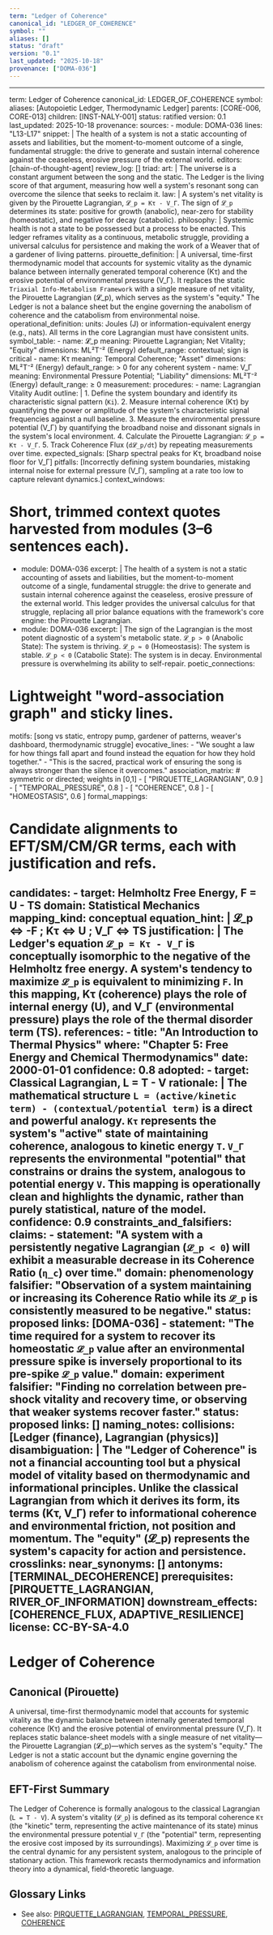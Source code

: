 ```yaml
---
term: "Ledger of Coherence"
canonical_id: "LEDGER_OF_COHERENCE"
symbol: ""
aliases: []
status: "draft"
version: "0.1"
last_updated: "2025-10-18"
provenance: ["DOMA-036"]
---
```


---
term: Ledger of Coherence
canonical_id: LEDGER_OF_COHERENCE
symbol:
aliases: [Autopoietic Ledger, Thermodynamic Ledger]
parents: [CORE-006, CORE-013]
children: [INST-NALY-001]
status: ratified
version: 0.1
last_updated: 2025-10-18
provenance:
  sources:
    - module: DOMA-036
      lines: "L13-L17"
      snippet: |
        The health of a system is not a static accounting of assets and liabilities, but the moment-to-moment outcome of a single, fundamental struggle: the drive to generate and sustain internal coherence against the ceaseless, erosive pressure of the external world.
  editors: [chain-of-thought-agent]
  review_log: []
triad:
  art: |
    The universe is a constant argument between the song and the static. The Ledger is the living score of that argument, measuring how well a system's resonant song can overcome the silence that seeks to reclaim it.
  law: |
    A system's net vitality is given by the Pirouette Lagrangian, `𝓛_p = Kτ - V_Γ`. The sign of `𝓛_p` determines its state: positive for growth (anabolic), near-zero for stability (homeostatic), and negative for decay (catabolic).
  philosophy: |
    Systemic health is not a state to be possessed but a process to be enacted. This ledger reframes vitality as a continuous, metabolic struggle, providing a universal calculus for persistence and making the work of a Weaver that of a gardener of living patterns.
pirouette_definition: |
  A universal, time-first thermodynamic model that accounts for systemic vitality as the dynamic balance between internally generated temporal coherence (Kτ) and the erosive potential of environmental pressure (V_Γ). It replaces the static `Triaxial Info-Metabolism Framework` with a single measure of net vitality, the Pirouette Lagrangian (𝓛_p), which serves as the system's "equity." The Ledger is not a balance sheet but the engine governing the anabolism of coherence and the catabolism from environmental noise.
operational_definition:
  units: Joules (J) or information-equivalent energy (e.g., nats). All terms in the core Lagrangian must have consistent units.
  symbol_table:
    - name: 𝓛_p
      meaning: Pirouette Lagrangian; Net Vitality; "Equity"
      dimensions: ML²T⁻² (Energy)
      default_range: contextual; sign is critical
    - name: Kτ
      meaning: Temporal Coherence; "Asset"
      dimensions: ML²T⁻² (Energy)
      default_range: > 0 for any coherent system
    - name: V_Γ
      meaning: Environmental Pressure Potential; "Liability"
      dimensions: ML²T⁻² (Energy)
      default_range: ≥ 0
  measurement:
    procedures:
      - name: Lagrangian Vitality Audit
        outline: |
          1.  Define the system boundary and identify its characteristic signal pattern (`Ki`).
          2.  Measure internal coherence (Kτ) by quantifying the power or amplitude of the system's characteristic signal frequencies against a null baseline.
          3.  Measure the environmental pressure potential (V_Γ) by quantifying the broadband noise and dissonant signals in the system's local environment.
          4.  Calculate the Pirouette Lagrangian: `𝓛_p = Kτ - V_Γ`.
          5.  Track Coherence Flux (`d𝓛_p/dt`) by repeating measurements over time.
        expected_signals: [Sharp spectral peaks for Kτ, broadband noise floor for V_Γ]
        pitfalls: [Incorrectly defining system boundaries, mistaking internal noise for external pressure (V_Γ), sampling at a rate too low to capture relevant dynamics.]
context_windows:
  # Short, trimmed context quotes harvested from modules (3–6 sentences each).
  - module: DOMA-036
    excerpt: |
      The health of a system is not a static accounting of assets and liabilities, but the moment-to-moment outcome of a single, fundamental struggle: the drive to generate and sustain internal coherence against the ceaseless, erosive pressure of the external world. This ledger provides the universal calculus for that struggle, replacing all prior balance equations with the framework's core engine: the Pirouette Lagrangian.
  - module: DOMA-036
    excerpt: |
      The sign of the Lagrangian is the most potent diagnostic of a system's metabolic state. `𝓛_p > 0` (Anabolic State): The system is thriving. `𝓛_p ≈ 0` (Homeostasis): The system is stable. `𝓛_p < 0` (Catabolic State): The system is in decay. Environmental pressure is overwhelming its ability to self-repair.
poetic_connections:
  # Lightweight "word-association graph" and sticky lines.
  motifs: [song vs static, entropy pump, gardener of patterns, weaver's dashboard, thermodynamic struggle]
  evocative_lines:
    - "We sought a law for how things fall apart and found instead the equation for how they hold together."
    - "This is the sacred, practical work of ensuring the song is always stronger than the silence it overcomes."
  association_matrix:
    # symmetric or directed; weights in [0,1]
    - [ "PIRQUETTE_LAGRANGIAN", 0.9 ]
    - [ "TEMPORAL_PRESSURE", 0.8 ]
    - [ "COHERENCE", 0.8 ]
    - [ "HOMEOSTASIS", 0.6 ]
formal_mappings:
  # Candidate alignments to EFT/SM/CM/GR terms, each with justification and refs.
  candidates:
    - target: Helmholtz Free Energy, F = U - TS
      domain: Statistical Mechanics
      mapping_kind: conceptual
      equation_hint: |
        𝓛_p ⇔ -F ; Kτ ⇔ U ; V_Γ ⇔ TS
      justification: |
        The Ledger's equation `𝓛_p = Kτ - V_Γ` is conceptually isomorphic to the negative of the Helmholtz free energy. A system's tendency to maximize `𝓛_p` is equivalent to minimizing `F`. In this mapping, Kτ (coherence) plays the role of internal energy (U), and V_Γ (environmental pressure) plays the role of the thermal disorder term (TS).
      references:
        - title: "An Introduction to Thermal Physics"
          where: "Chapter 5: Free Energy and Chemical Thermodynamics"
          date: 2000-01-01
      confidence: 0.8
  adopted:
    - target: Classical Lagrangian, L = T - V
      rationale: |
        The mathematical structure `L = (active/kinetic term) - (contextual/potential term)` is a direct and powerful analogy. `Kτ` represents the system's "active" state of maintaining coherence, analogous to kinetic energy `T`. `V_Γ` represents the environmental "potential" that constrains or drains the system, analogous to potential energy `V`. This mapping is operationally clean and highlights the dynamic, rather than purely statistical, nature of the model.
      confidence: 0.9
constraints_and_falsifiers:
  claims:
    - statement: "A system with a persistently negative Lagrangian (`𝓛_p < 0`) will exhibit a measurable decrease in its Coherence Ratio (`η_c`) over time."
      domain: phenomenology
      falsifier: "Observation of a system maintaining or increasing its Coherence Ratio while its `𝓛_p` is consistently measured to be negative."
      status: proposed
      links: [DOMA-036]
    - statement: "The time required for a system to recover its homeostatic `𝓛_p` value after an environmental pressure spike is inversely proportional to its pre-spike `𝓛_p` value."
      domain: experiment
      falsifier: "Finding no correlation between pre-shock vitality and recovery time, or observing that weaker systems recover faster."
      status: proposed
      links: []
naming_notes:
  collisions: [Ledger (finance), Lagrangian (physics)]
  disambiguation: |
    The "Ledger of Coherence" is not a financial accounting tool but a physical model of vitality based on thermodynamic and informational principles. Unlike the classical Lagrangian from which it derives its form, its terms (Kτ, V_Γ) refer to informational coherence and environmental friction, not position and momentum. The "equity" (𝓛_p) represents the system's capacity for action and persistence.
crosslinks:
  near_synonyms: []
  antonyms: [TERMINAL_DECOHERENCE]
  prerequisites: [PIRQUETTE_LAGRANGIAN, RIVER_OF_INFORMATION]
  downstream_effects: [COHERENCE_FLUX, ADAPTIVE_RESILIENCE]
license: CC-BY-SA-4.0
---

# Ledger of Coherence

## Canonical (Pirouette)
A universal, time-first thermodynamic model that accounts for systemic vitality as the dynamic balance between internally generated temporal coherence (Kτ) and the erosive potential of environmental pressure (V_Γ). It replaces static balance-sheet models with a single measure of net vitality—the Pirouette Lagrangian (𝓛_p)—which serves as the system's "equity." The Ledger is not a static account but the dynamic engine governing the anabolism of coherence against the catabolism from environmental noise.

## EFT-First Summary
The Ledger of Coherence is formally analogous to the classical Lagrangian (`L = T - V`). A system's vitality (`𝓛_p`) is defined as its temporal coherence `Kτ` (the "kinetic" term, representing the active maintenance of its state) minus the environmental pressure potential `V_Γ` (the "potential" term, representing the erosive cost imposed by its surroundings). Maximizing `𝓛_p` over time is the central dynamic for any persistent system, analogous to the principle of stationary action. This framework recasts thermodynamics and information theory into a dynamical, field-theoretic language.

## Glossary Links
- See also: [PIRQUETTE_LAGRANGIAN](./pirouette_lagrangian.md), [TEMPORAL_PRESSURE](./temporal_pressure.md), [COHERENCE](./coherence.md)